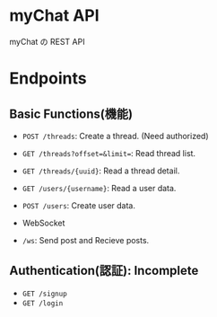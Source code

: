 # myChat API

myChat の REST API

# Endpoints

## Basic Functions(機能)

- `POST /threads`: Create a thread. (Need authorized)
- `GET /threads?offset=&limit=`: Read thread list.
- `GET /threads/{uuid}`: Read a thread detail.

- `GET /users/{username}`: Read a user data.
- `POST /users`: Create user data.

- WebSocket
- `/ws`: Send post and Recieve posts.

## Authentication(認証): Incomplete

- `GET /signup`
- `GET /login`
